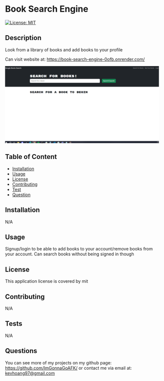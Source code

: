 # Book Search Engine

[![License: MIT](https://img.shields.io/badge/License-MIT-yellow.svg)](https://opensource.org/licenses/MIT)
## Description
Look from a library of books and add books to your profile

Can visit website at: https://book-search-engine-0ofb.onrender.com/

![alt text](image.png)

## Table of Content
- [Installation](#installation)
- [Usage](#usage)
- [License](#license)
- [Contributing](#contributing)
- [Test](#tests)
- [Question](#questions)

## Installation
N/A

## Usage
Signup/login to be able to add books to your account/remove books from your account. Can search books without being signed in though

## License
This application license is covered by mit

## Contributing
N/A

## Tests
N/A

## Questions
You can see more of my projects on my github page: https://github.com/ImGonnaGoAFK/
or contact me via email at: kevhoang97@gmail.com
